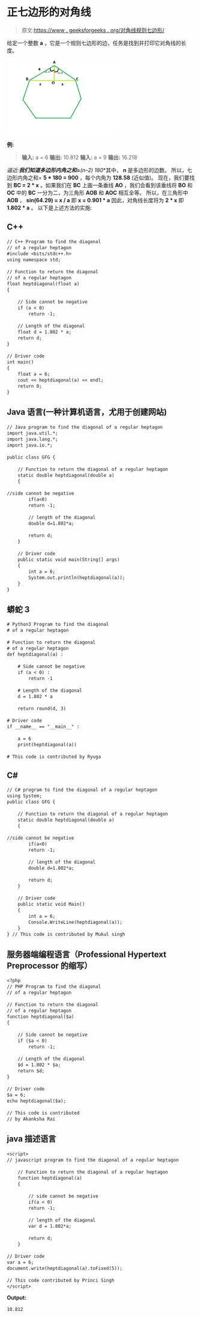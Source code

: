 # 正七边形的对角线

> 原文:[https://www . geeksforgeeks . org/对角线规则七边形/](https://www.geeksforgeeks.org/diagonal-of-a-regular-heptagon/)

给定一个整数 **a** ，它是一个规则七边形的边，任务是找到并打印它对角线的长度。

![](img/ed7a1fafc83ed0614366889d1ab18b3d.png)

**例:**

> **输入:** a = 6
> **输出:** 10.812
> **输入:** a = 9
> **输出:** 16.218

**逼近:**我们知道多边形内角之和=**(n–2)* 180**其中， **n** 是多边形的边数。
所以，七边形内角之和= **5 * 180 = 900** ，每个内角为 **128.58** (近似值)。
现在，我们要找到 **BC = 2 * x** 。如果我们在 **BC** 上画一条垂线 **AO** ，我们会看到该垂线将 **BO** 和 **OC** 中的 **BC** 一分为二，为三角形 **AOB** 和 **AOC** 相互全等。
所以，在三角形中 **AOB** ， **sin(64.29) = x / a** 即 **x = 0.901 * a**
因此，对角线长度将为 **2 * x** 即 **1.802 * a** 。
以下是上述方法的实施:

## C++

```
// C++ Program to find the diagonal
// of a regular heptagon
#include <bits/stdc++.h>
using namespace std;

// Function to return the diagonal
// of a regular heptagon
float heptdiagonal(float a)
{

    // Side cannot be negative
    if (a < 0)
        return -1;

    // Length of the diagonal
    float d = 1.802 * a;
    return d;
}

// Driver code
int main()
{
    float a = 6;
    cout << heptdiagonal(a) << endl;
    return 0;
}
```

## Java 语言(一种计算机语言，尤用于创建网站)

```
// Java program to find the diagonal of a regular heptagon
import java.util.*;
import java.lang.*;
import java.io.*;

public class GFG {

    // Function to return the diagonal of a regular heptagon
    static double heptdiagonal(double a)
    {

//side cannot be negative
        if(a<0)
        return -1;

        // length of the diagonal
        double d=1.802*a;

        return d;
    }

    // Driver code
    public static void main(String[] args)
    {
        int a = 6;
        System.out.println(heptdiagonal(a));
    }
}
```

## 蟒蛇 3

```
# Python3 Program to find the diagonal
# of a regular heptagon

# Function to return the diagonal
# of a regular heptagon
def heptdiagonal(a) :

    # Side cannot be negative
    if (a < 0) :
        return -1

    # Length of the diagonal
    d = 1.802 * a

    return round(d, 3)

# Driver code
if __name__ == "__main__" :

    a = 6
    print(heptdiagonal(a))

# This code is contributed by Ryuga
```

## C#

```
// C# program to find the diagonal of a regular heptagon
using System;
public class GFG {

    // Function to return the diagonal of a regular heptagon
    static double heptdiagonal(double a)
    {

//side cannot be negative
        if(a<0)
        return -1;

        // length of the diagonal
        double d=1.802*a;

        return d;
    }

    // Driver code
    public static void Main()
    {
        int a = 6;
        Console.WriteLine(heptdiagonal(a));
    }
} // This code is contributed by Mukul singh
```

## 服务器端编程语言（Professional Hypertext Preprocessor 的缩写）

```
<?php
// PHP Program to find the diagonal
// of a regular heptagon

// Function to return the diagonal
// of a regular heptagon
function heptdiagonal($a)
{

    // Side cannot be negative
    if ($a < 0)
        return -1;

    // Length of the diagonal
    $d = 1.802 * $a;
    return $d;
}

// Driver code
$a = 6;
echo heptdiagonal($a);

// This code is contributed
// by Akanksha Rai
```

## java 描述语言

```
<script>
// javascript program to find the diagonal of a regular heptagon

    // Function to return the diagonal of a regular heptagon
    function heptdiagonal(a)
    {

        // side cannot be negative
        if(a < 0)
        return -1;

        // length of the diagonal
        var d = 1.802*a;

        return d;
    }

// Driver code
var a = 6;
document.write(heptdiagonal(a).toFixed(5));

// This code contributed by Princi Singh
</script>
```

**Output:** 

```
10.812
```